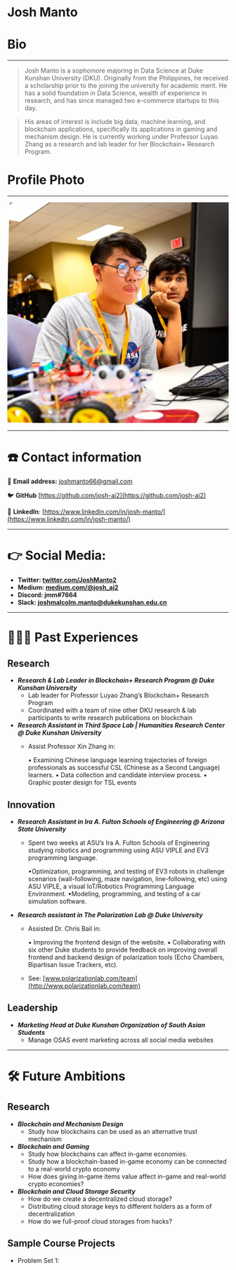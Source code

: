 # Josh Manto

# Bio

---

> Josh Manto is a sophomore majoring in Data Science at Duke Kunshan University (DKU). Originally from the Philippines, he received a scholarship prior to the joining the university for academic merit. He has a solid foundation in Data Science, wealth of experience in research, and has since managed two e-commerce startups to this day.
> 

> His areas of interest is include big data, machine learning, and blockchain applications, specifically its applications  in gaming and mechanism design. He is currently working under Professor Luyao Zhang as a research and lab leader for her Blockchain+ Research Program.
> 

# Profile Photo

---

![1642117298381.jpg](https://github.com/Rising-Stars-by-Sunshine/joshmanto/blob/main/1642117298381.jpg)

---

# ☎️ Contact information

📧 **Email address:** joshmanto66@gmail.com

🐦 **GitHub** [https://github.com/josh-ai2](https://github.com/josh-ai2)

🔗 **LinkedIn**: [https://www.linkedin.com/in/josh-manto/](https://www.linkedin.com/in/josh-manto/)

---

# 👉 Social Media:

- **Twitter: [twitter.com/JoshManto2](https://twitter.com/JoshManto2)**
- **Medium: [medium.com/@josh_ai2](http://medium.com/@josh_ai2)**
- **Discord: jmm#7664**
- **Slack: [joshmalcolm.manto@dukekunshan.edu.cn](mailto:joshmalcolm.manto@dukekunshan.edu.cn)**

---

# **👩🏻‍💻** Past Experiences

## Research

- ***Research & Lab Leader in Blockchain+ Research Program @ Duke Kunshan University***
    - Lab leader for Professor Luyao Zhang’s Blockchain+ Research Program
    - Coordinated with a team of nine other DKU research & lab participants to write research publications on blockchain
- ***Research Assistant in Third Space Lab | Humanities Research Center @ Duke Kunshan University***
    - Assist Professor Xin Zhang in:
        
        ▪ Examining Chinese language learning trajectories of foreign professionals as successful
        CSL (Chinese as a Second Language) learners.
        ▪ Data collection and candidate interview process.
        ▪ Graphic poster design for TSL events
        

## Innovation

- ***Research Assistant in Ira A. Fulton Schools of Engineering @ Arizona State University***
    - Spent two weeks at ASU’s Ira A. Fulton Schools of Engineering studying robotics and
    programming using ASU VIPLE and EV3 programming language.
        
        ▪Optimization, programming, and testing of EV3 robots in challenge scenarios
        (wall-following, maze navigation, line-following, etc) using ASU VIPLE, a visual IoT/Robotics Programming Language Environment.
        ▪Modeling, programming, and testing of a car simulation software.
        
- ***Research assistant in The Polarization Lab @ Duke University***
    - Assisted Dr. Chris Bail in:
        
        ▪ Improving the frontend design of the website.
        ▪ Collaborating with six other Duke students to provide feedback on improving overall frontend and backend design of polarization tools (Echo Chambers, Bipartisan Issue
        Trackers, etc).
        
    - See: [www.polarizationlab.com/team](http://www.polarizationlab.com/team)

## Leadership

- ***Marketing Head at Duke Kunshan Organization of South Asian Students***
    - Manage OSAS event marketing across all social media websites

---

# 🛠 Future Ambitions

## Research

- ***Blockchain and Mechanism Design***
    - Study how blockchains can be used as an alternative trust mechanism
- ***Blockchain and Gaming***
    - Study how blockchains can affect in-game economies.
    - Study how a blockchain-based in-game economy can be connected to a real-world crypto economy
    - How does giving in-game items value affect in-game and real-world crypto economies?
- ***Blockchain and Cloud Storage Security***
    - How do we create a decentralized cloud storage?
    - Distributing cloud storage keys to different holders as a form of decentralization
    - How do we full-proof cloud storages from hacks?

## Sample Course Projects
- Problem Set 1: 

